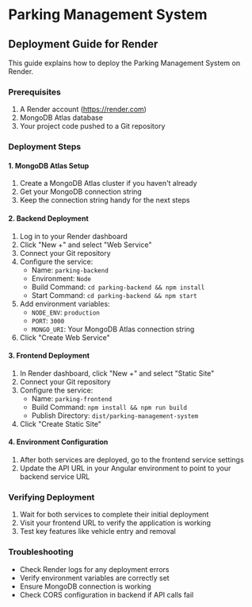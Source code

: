 # Parking Management System

## Deployment Guide for Render

This guide explains how to deploy the Parking Management System on Render.

### Prerequisites

1. A Render account (https://render.com)
2. MongoDB Atlas database
3. Your project code pushed to a Git repository

### Deployment Steps

#### 1. MongoDB Atlas Setup

1. Create a MongoDB Atlas cluster if you haven't already
2. Get your MongoDB connection string
3. Keep the connection string handy for the next steps

#### 2. Backend Deployment

1. Log in to your Render dashboard
2. Click "New +" and select "Web Service"
3. Connect your Git repository
4. Configure the service:
   - Name: `parking-backend`
   - Environment: `Node`
   - Build Command: `cd parking-backend && npm install`
   - Start Command: `cd parking-backend && npm start`
5. Add environment variables:
   - `NODE_ENV`: `production`
   - `PORT`: `3000`
   - `MONGO_URI`: Your MongoDB Atlas connection string
6. Click "Create Web Service"

#### 3. Frontend Deployment

1. In Render dashboard, click "New +" and select "Static Site"
2. Connect your Git repository
3. Configure the service:
   - Name: `parking-frontend`
   - Build Command: `npm install && npm run build`
   - Publish Directory: `dist/parking-management-system`
4. Click "Create Static Site"

#### 4. Environment Configuration

1. After both services are deployed, go to the frontend service settings
2. Update the API URL in your Angular environment to point to your backend service URL

### Verifying Deployment

1. Wait for both services to complete their initial deployment
2. Visit your frontend URL to verify the application is working
3. Test key features like vehicle entry and removal

### Troubleshooting

- Check Render logs for any deployment errors
- Verify environment variables are correctly set
- Ensure MongoDB connection is working
- Check CORS configuration in backend if API calls fail
